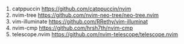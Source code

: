 
1. catppuccin https://github.com/catppuccin/nvim
2. nvim-tree https://github.com/nvim-neo-tree/neo-tree.nvim
3. vim-illuminate https://github.com/RRethy/vim-illuminat
4. nvim-cmp https://github.com/hrsh7th/nvim-cmp
5. telescope.nvim https://github.com/nvim-telescope/telescope.nvim

